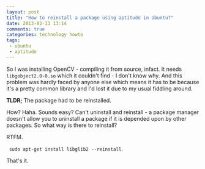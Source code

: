 ```yaml
---
layout: post
title: "How to reinstall a package using aptitude in Ubuntu?"
date: 2013-02-13 13:14
comments: true
categories: technology howto 
tags:
 - ubuntu
 - aptitude
---
```


So I was installing OpenCV - compiling it from source, infact. It needs `libgobject2.0-0.so`
which it couldn't find - I don't know why. And this problem was hardly faced by anyone
else which means it has to be because it's a pretty common library and I'd lost
it due to my usual fiddling around.

**TLDR;** The package had to be reinstalled.
<!-- more -->


How? Haha. Sounds easy? Can't uninstall and reinstall - a package manager doesn't
allow you to uninstall a package if it is depended upon by other packages. So 
what way is there to reinstall? 

RTFM.

` sudo apt-get install libglib2 --reinstall`. 

That's it.
